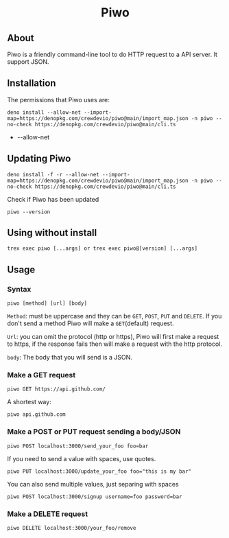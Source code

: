 <h1 align="center">Piwo</h1>

## About

Piwo is a friendly command-line tool to do HTTP request to a API server. It support JSON.

## Installation

The permissions that Piwo uses are:

```console
deno install --allow-net --import-map=https://denopkg.com/crewdevio/piwo@main/import_map.json -n piwo --no-check https://denopkg.com/crewdevio/piwo@main/cli.ts

```

- --allow-net


## Updating Piwo

```console
deno install -f -r --allow-net --import-map=https://denopkg.com/crewdevio/piwo@main/import_map.json -n piwo --no-check https://denopkg.com/crewdevio/piwo@main/cli.ts
```

Check if Piwo has been updated

```console
piwo --version
```

## Using without install

```console
trex exec piwo [...args] or trex exec piwo@[version] [...args]
```


## Usage

### Syntax

```console
piwo [method] [url] [body]
```

`Method`: must be uppercase and they can be `GET`, `POST`, `PUT` and `DELETE`. If you don't send a method Piwo will make a `GET`(default) request.

`Url`: you can omit the protocol (http or https), Piwo will first make a request to https, if the response fails then will make a request with the http protocol.

`body`: The body that you will send is a JSON.

### Make a GET request

```console
piwo GET https://api.github.com/
```

A shortest way:

```console
piwo api.github.com
```

### Make a POST or PUT request sending a body/JSON

```console
piwo POST localhost:3000/send_your_foo foo=bar
```

If you need to send a value with spaces, use quotes.

```console
piwo PUT localhost:3000/update_your_foo foo="this is my bar"
```

You can also send multiple values, just separing with spaces

```console
piwo POST localhost:3000/signup username=foo password=bar
```

### Make a DELETE request

```console
piwo DELETE localhost:3000/your_foo/remove
```